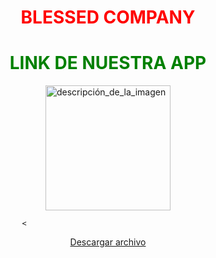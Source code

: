 <h1 style="color: RED; text-align: center;">BLESSED COMPANY</h1>
<!DOCTYPE html>
<html>
<head>
	<title>Fondo animado</title>
	<style>
		h1 {
			color: red;
			text-align: center;
		}
		body {
			background-image: url('http://www.solofondos.com/wp-content/uploads/2015/11/fondos-de-pantalla-en-movimiento-para-celular-1.gif');
			background-repeat: repeat;
		}
	</style>
</head>
<body>
  <h1 style="color: GREEN; text-align: center;">LINK DE NUESTRA APP</h1>
  
<img src="https://www.appcreator24.com/srv/imgs/gen/2622877_splash.png?ts=1684087819" alt="descripción_de_la_imagen" width="200" height="200" style="display:block; margin:auto;">

                    < 
 <center><a href="https://download2266.mediafire.com/1spy8tk8q4pgYc8xWjCq-aSfihAQDg37ozQQCWtGL2ilBFpdhycHhyFmCS5i44yFdw1svAsAcRui2DqAshLe3RFh8v9FWRAXrdMV0QJO6mATxRVcurD4oEzaVcQ8U0xVRcbm9RcOz7eLrkzLveSVISPFXBIYommms3i8bjTx-UsRRg/z4w50zfiaaz8maw/Blessed+v5.apk" download>Descargar archivo</a></center>

</a>
	<h1></h1>
	<p></p>
</body>
</html>
